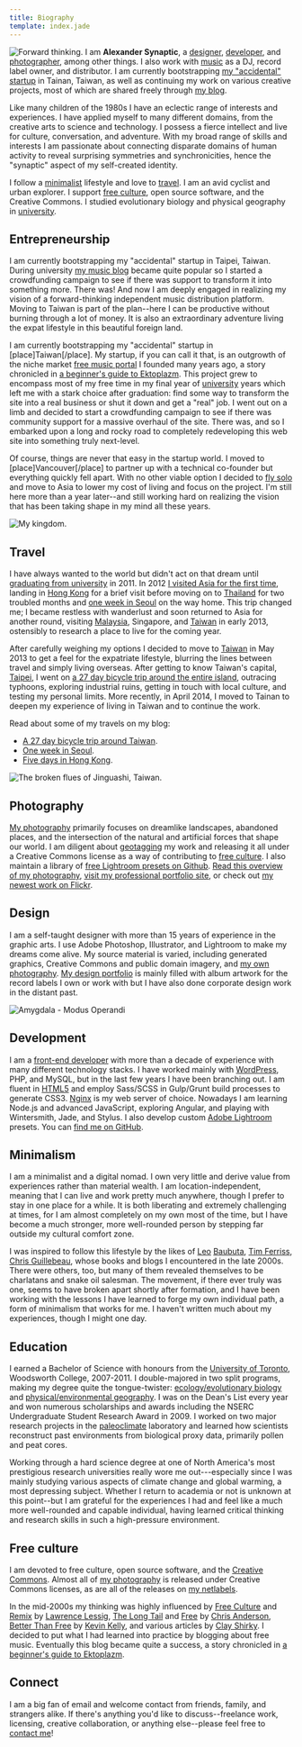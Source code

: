 ```yaml
---
title: Biography
template: index.jade
---
```


<img src="synaptic-forward-thinking.jpg" class="alignright marginleft" title="Forward thinking." alt="Forward thinking." /> I am **Alexander Synaptic**, a [designer](/design), [developer](/development), and [photographer](/photography), among other things. I also work with [music](/music) as a DJ, record label owner, and distributor. I am currently bootstrapping [my "accidental" startup](#entrepreneurship) in Tainan, Taiwan, as well as continuing my work on various creative projects, most of which are shared freely through [my blog](http://synapticism.com).

Like many children of the 1980s I have an eclectic range of interests and experiences. I have applied myself to many different domains, from the creative arts to science and technology. I possess a fierce intellect and live for culture, conversation, and adventure. With my broad range of skills and interests I am passionate about connecting disparate domains of human activity to reveal surprising symmetries and synchronicities, hence the "synaptic" aspect of my self-created identity.

I follow a [minimalist](#minimalism) lifestyle and love to [travel](#travel). I am an avid cyclist and urban explorer. I support [free culture](#free), open source software, and the Creative Commons. I studied evolutionary biology and physical geography in [university](#education).

## <a name="entrepreneurship"></a>Entrepreneurship

I am currently bootstrapping my "accidental" startup in Taipei, Taiwan. During university [my music blog](/development) became quite popular so I started a crowdfunding campaign to see if there was support to transform it into something more. There was! And now I am deeply engaged in realizing my vision of a forward-thinking independent music distribution platform. Moving to Taiwan is part of the plan--here I can be productive without burning through a lot of money. It is also an extraordinary adventure living the expat lifestyle in this beautiful foreign land.


I am currently bootstrapping my "accidental" startup in [place]Taiwan[/place]. My startup, if you can call it that, is an outgrowth of the niche market [free music portal](http://www.ektoplazm.com) I founded many years ago, a story chronicled in [a beginner's guide to Ektoplazm](http://synapticism.com/a-beginners-guide-to-ektoplazm/). This project grew to encompass most of my free time in my final year of [university](#education) years which left me with a stark choice after graduation: find some way to transform the site into a real business or shut it down and get a "real" job. I went out on a limb and decided to start a crowdfunding campaign to see if there was community support for a massive overhaul of the site. There was, and so I embarked upon a long and rocky road to completely redeveloping this web site into something truly next-level.

Of course, things are never that easy in the startup world. I moved to [place]Vancouver[/place] to partner up with a technical co-founder but everything quickly fell apart. With no other viable option I decided to [fly solo](http://synapticism.com/flying-solo/) and move to Asia to lower my cost of living and focus on the project. I'm still here more than a year later--and still working hard on realizing the vision that has been taking shape in my mind all these years.

![My kingdom.](/img/avatars/synaptic-avatar-4.jpg)

## <a name="travel"></a>Travel

I have always wanted to the world but didn't act on that dream until [graduating from university](#education) in 2011. In 2012 [I visited Asia for the first time](http://synapticism.com/series/hong-kong-2012/), landing in [Hong Kong](http://synapticism.com/places/hong-kong/) for a brief visit before moving on to [Thailand](http://synapticism.com/places/thailand/) for two troubled months and [one week in Seoul](http://synapticism.com/series/south-korea-2012/) on the way home. This trip changed me; I became restless with wanderlust and soon returned to Asia for another round, visiting [Malaysia](http://synapticism.com/places/malaysia/), Singapore, and [Taiwan](http://synapticism.com/places/taiwan/) in early 2013, ostensibly to research a place to live for the coming year.

After carefully weighing my options I decided to move to [Taiwan](http://synapticism.com/places/taiwan/) in May 2013 to get a feel for the expatriate lifestyle, blurring the lines between travel and simply living overseas. After getting to know Taiwan's capital, [Taipei](http://synapticism.com/places/taiwan/taipei/), I went on [a 27 day bicycle trip around the entire island](http://synapticism.com/series/taiwan-bicycle-tour-2013/), outracing typhoons, exploring industrial ruins, getting in touch with local culture, and testing my personal limits. More recently, in April 2014, I moved to Tainan to deepen my experience of living in Taiwan and to continue the work.

Read about some of my travels on my blog:

- [A 27 day bicycle trip around Taiwan](http://synapticism.com/series/taiwan-bicycle-tour-2013/).
- [One week in Seoul](http://synapticism.com/series/south-korea-2012/).
- [Five days in Hong Kong](http://synapticism.com/series/hong-kong-2012/).

![The broken flues of Jinguashi, Taiwan.](/img/photos/synaptic-jinguashi-flues.jpg)

## <a name="photography"></a>Photography

[My photography](/photography) primarily focuses on dreamlike landscapes, abandoned places, and the intersection of the natural and artificial forces that shape our world. I am diligent about [geotagging](https://en.wikipedia.org/wiki/Geotagging) my work and releasing it all under a Creative Commons license as a way of contributing to [free culture](#free). I also maintain a library of [free Lightroom presets on Github](https://github.com/synapticism/synaptic-lightroom-presets). [Read this overview of my photography](/photography), [visit my professional portfolio site](http://synapticimagery.com), or check out [my newest work on Flickr](https://secure.flickr.com/photos/synapticism/).

## <a name="design"></a>Design

I am a self-taught designer with more than 15 years of experience in the graphic arts. I use Adobe Photoshop, Illustrator, and Lightroom to make my dreams come alive. My source material is varied, including generated graphics, Creative Commons and public domain imagery, and [my own photography](/photography). [My design portfolio](/design) is mainly filled with album artwork for the record labels I own or work with but I have also done corporate design work in the distant past.

![Amygdala - Modus Operandi](/img/design/synaptic-amygdala-modus-operandi.jpg)

## <a name="development"></a>Development

I am a [front-end developer](/development) with more than a decade of experience with many different technology stacks. I have worked mainly with [WordPress](http://synapticism.com/tag/wordpress/), PHP, and MySQL, but in the last few years I have been branching out. I am fluent in [HTML5](http://synapticism.com/tag/html5/) and employ Sass/SCSS in Gulp/Grunt build processes to generate CSS3. [Nginx](http://synapticism.com/tag/nginx/) is my web server of choice. Nowadays I am learning Node.js and advanced JavaScript, exploring Angular, and playing with Wintersmith, Jade, and Stylus. I also develop custom [Adobe Lightroom](http://synapticism.com/tag/lightroom/) presets. You can [find me on GitHub](http://www.github.com/synapticism).

## <a name="minimalism"></a>Minimalism

I am a minimalist and a digital nomad. I own very little and derive value from experiences rather than material wealth. I am location-independent, meaning that I can live and work pretty much anywhere, though I prefer to stay in one place for a while. It is both liberating and extremely challenging at times, for I am almost completely on my own most of the time, but I have become a much stronger, more well-rounded person by stepping far outside my cultural comfort zone.

I was inspired to follow this lifestyle by the likes of [Leo](http://mnmlist.com/) [Baubuta](http://zenhabits.net/), [Tim Ferriss](http://www.fourhourworkweek.com/blog/), [Chris Guillebeau](http://chrisguillebeau.com/3x5/), whose books and blogs I encountered in the late 2000s. There were others, too, but many of them revealed themselves to be charlatans and snake oil salesman. The movement, if there ever truly was one, seems to have broken apart shortly after formation, and I have been working with the lessons I have learned to forge my own individual path, a form of minimalism that works for me. I haven't written much about my experiences, though I might one day.

## <a name="education"></a>Education

I earned a Bachelor of Science with honours from the [University of Toronto](http://www.utoronto.ca/), Woodsworth College, 2007-2011. I double-majored in two split programs, making my degree quite the tongue-twister: [ecology/evolutionary biology](http://www.eeb.utoronto.ca/) and [physical/environmental geography](http://www.artsci.utoronto.ca/futurestudents/academics/progs/geography). I was on the Dean's List every year and won numerous scholarships and awards including the NSERC Undergraduate Student Research Award in 2009. I worked on two major research projects in the [paleoclimate](https://en.wikipedia.org/wiki/Paleoclimatology) laboratory and learned how scientists reconstruct past environments from biological proxy data, primarily pollen and peat cores.

Working through a hard science degree at one of North America's most prestigious research universities really wore me out---especially since I was mainly studying various aspects of climate change and global warming, a most depressing subject. Whether I return to academia or not is unknown at this point--but I am grateful for the experiences I had and feel like a much more well-rounded and capable individual, having learned critical thinking and research skills in such a high-pressure environment.

## <a name="free"></a>Free culture

I am devoted to free culture, open source software, and the [Creative Commons](http://www.creativecommons.org). Almost all of [my photography](/photography) is released under Creative Commons licenses, as are all of the releases on [my netlabels](/music).

In the mid-2000s my thinking was highly influenced by [Free Culture](http://www.free-culture.cc/) and [Remix](https://en.wikipedia.org/wiki/Remix_(book)) by [Lawrence Lessig](http://www.lessig.org/), [The Long Tail](http://www.longtail.com/) and [Free](https://en.wikipedia.org/wiki/Free:_The_Future_of_a_Radical_Price) by [Chris Anderson](https://en.wikipedia.org/wiki/Chris_Anderson_(writer)), [Better Than Free](http://kk.org/thetechnium/archives/2008/01/better_than_fre.php) by [Kevin Kelly](http://kk.org/), and various articles by [Clay Shirky](http://www.shirky.com/). I decided to put what I had learned into practice by blogging about free music. Eventually this blog became quite a success, a story chronicled in [a beginner's guide to Ektoplazm](http://synapticism.com/a-beginners-guide-to-ektoplazm/).

## Connect

I am a big fan of email and welcome contact from friends, family, and strangers alike. If there's anything you'd like to discuss--freelance work, licensing, creative collaboration, or anything else--please feel free to [contact me](/connect)!
